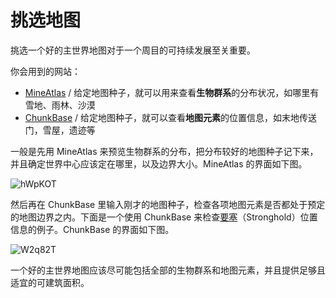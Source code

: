 # 挑选地图

挑选一个好的主世界地图对于一个周目的可持续发展至关重要。

你会用到的网站：

- [MineAtlas](http://mineatlas.com/) / 给定地图种子，就可以用来查看**生物群系**的分布状况，如哪里有雪地、雨林、沙漠
- [ChunkBase](https://www.chunkbase.com/apps/) / 给定地图种子，就可以查看**地图元素**的位置信息，如末地传送门，雪屋，遗迹等

一般是先用 MineAtlas 来预览生物群系的分布，把分布较好的地图种子记下来，并且确定世界中心应该定在哪里，以及边界大小。MineAtlas 的界面如下图。

![hWpKOT](https://mewcraft-homepage.oss-cn-zhangjiakou.aliyuncs.com/images/hWpKOT.png)

然后再在 ChunkBase 里输入刚才的地图种子，检查各项地图元素是否都处于预定的地图边界之内。下面是一个使用 ChunkBase 来检查[要塞](https://minecraft-zh.gamepedia.com/%E8%A6%81%E5%A1%9E)（Stronghold）位置信息的例子。ChunkBase 的界面如下图。

![W2q82T](https://mewcraft-homepage.oss-cn-zhangjiakou.aliyuncs.com/images/W2q82T.png)

一个好的主世界地图应该尽可能包括全部的生物群系和地图元素，并且提供足够且适宜的可建筑面积。